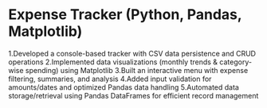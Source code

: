 Expense Tracker (Python, Pandas, Matplotlib)
==================================================
1.Developed a console-based tracker with CSV data persistence and CRUD operations
2.Implemented data visualizations (monthly trends & category-wise spending) using Matplotlib
3.Built an interactive menu with expense filtering, summaries, and analysis
4.Added input validation for amounts/dates and optimized Pandas data handling
5.Automated data storage/retrieval using Pandas DataFrames for efficient record management
